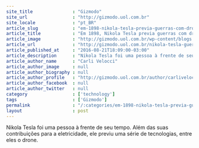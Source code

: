 ```yaml
---
site_title               : "Gizmodo"
site_url                 : "http://gizmodo.uol.com.br"
site_locale              : "pt_BR"
article_slug             : "em-1898-nikola-tesla-previa-guerras-com-drones"
article_title            : "Em 1898, Nikola Tesla previa guerras com drones"
article_image            : "http://gizmodo.uol.com.br/wp-content/blogs.dir/8/files/2016/08/tesla-drone-patente-e1471807445478.png"
article_url              : "http://gizmodo.uol.com.br/nikola-tesla-guerra-drones/"
article_published_at     : "2016-08-21T18:09:00-03:00"
article_description      : "Nikola Tesla foi uma pessoa à frente de seu tempo. Além das suas contribuições para a eletricidade, ele previu uma série de tecnologias, entre eles o drone."
article_author_name      : "Carli Velocci"
article_author_image     : null
article_author_biography : null
article_author_profile   : "http://gizmodo.uol.com.br/author/carlivelocci/"
article_author_facebook  : null
article_author_twitter   : null
category                 : ['technology']
tags                     : ['Gizmodo']
permalink                : "/:categories/em-1898-nikola-tesla-previa-guerras-com-drones/"
layout                   : post
---
```


Nikola Tesla foi uma pessoa à frente de seu tempo. Além das suas contribuições para a eletricidade, ele previu uma série de tecnologias, entre eles o drone.
